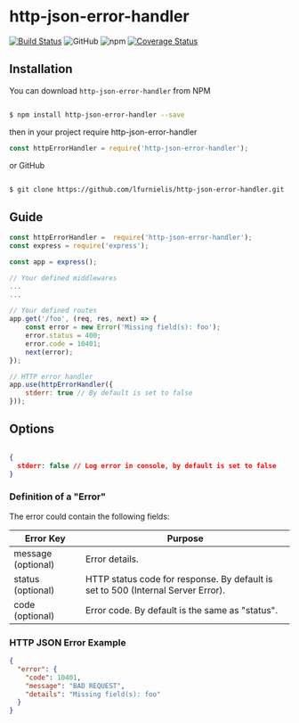 # http-json-error-handler

[![Build Status](https://travis-ci.org/lfurnielis/http-json-error-handler.svg?branch=master)](https://travis-ci.org/lfurnielis/http-json-error-handler)
![GitHub](https://img.shields.io/github/license/lfurnielis/http-json-error-handler.svg)
![npm](https://img.shields.io/npm/dm/http-json-error-handler.svg)
[![Coverage Status](https://coveralls.io/repos/github/lfurnielis/http-json-error-handler/badge.svg?branch=master)](https://coveralls.io/github/lfurnielis/http-json-error-handler?branch=master)

## Installation

You can download `http-json-error-handler` from NPM

```bash

$ npm install http-json-error-handler --save

```

then in your project require http-json-error-handler

```js
const httpErrorHandler = require('http-json-error-handler');
```

or GitHub

```bash

$ git clone https://github.com/lfurnielis/http-json-error-handler.git

```

## Guide

```js
const httpErrorHandler =  require('http-json-error-handler');
const express = require('express');

const app = express();

// Your defined middlewares
...
...

// Your defined routes
app.get('/foo', (req, res, next) => {
    const error = new Error('Missing field(s): foo');
    error.status = 400;
    error.code = 10401;
    next(error);
});

// HTTP error handler
app.use(httpErrorHandler({
	stderr: true // By default is set to false
}));
```

## Options

```json

{
  stderr: false // Log error in console, by default is set to false
}

```

### Definition of a "Error"

The error could contain the following fields:

| Error Key          | Purpose                                                                          |
| ------------------ | -------------------------------------------------------------------------------- |
| message (optional) | Error details.                                                                   |
| status (optional)  | HTTP status code for response. By default is set to 500 (Internal Server Error). |
| code (optional)    | Error code. By default is the same as "status".                                  |

### HTTP JSON Error Example

```json
{
  "error": {
    "code": 10401,
    "message": "BAD REQUEST",
    "details": "Missing field(s): foo"
  }
}
```
